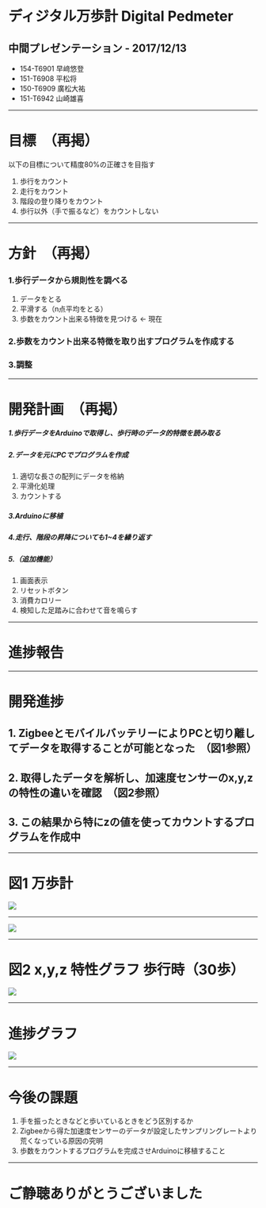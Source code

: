 # ディジタル万歩計 Digital Pedmeter
## 中間プレゼンテーション - 2017/12/13

- 154-T6901 早﨑悠登
- 151-T6908 平松将
- 150-T6909 廣松大祐
- 151-T6942 山崎雄喜

---
# 目標　（再掲）
以下の目標について精度80%の正確さを目指す
1) 歩行をカウント
2) 走行をカウント
3) 階段の登り降りをカウント
4) 歩行以外（手で振るなど）をカウントしない

---
# 方針　（再掲）
### 1.歩行データから規則性を調べる
1) データをとる
2) 平滑する（n点平均をとる）
3) 歩数をカウント出来る特徴を見つける   ← 現在
### 2.歩数をカウント出来る特徴を取り出すプログラムを作成する
### 3.調整

---
# 開発計画　（再掲）
##### 1.歩行データをArduinoで取得し、歩行時のデータ的特徴を読み取る
##### 2.データを元にPCでプログラムを作成
1) 適切な長さの配列にデータを格納
2) 平滑化処理
3) カウントする
##### 3.Arduinoに移植
##### 4.走行、階段の昇降についても1~4を繰り返す
##### 5.（追加機能）
1) 画面表示
2) リセットボタン
3) 消費カロリー
4) 検知した足踏みに合わせて音を鳴らす 

---
# 進捗報告

---
# 開発進捗
## 1. ZigbeeとモバイルバッテリーによりPCと切り離してデータを取得することが可能となった　（図1参照）
## 2. 取得したデータを解析し、加速度センサーのx,y,zの特性の違いを確認　（図2参照）
## 3. この結果から特にzの値を使ってカウントするプログラムを作成中

---
# 図1 万歩計
![](/st/c2015/c5942/work/arduino/presen/写真%20H29-12-12%2019%2041%2023.jpg) 

---
![](/st/c2015/c5942/work/arduino/presen/ped2kai.jpg)



---
# 図2 x,y,z 特性グラフ 歩行時（30歩）
![](/st/c2015/c5942/work/arduino/presen/test12-6-2-walk30.png)


---
# 進捗グラフ
![](/st/c2015/c5942/work/arduino/presen/achieve2.png)





---
# 今後の課題
1. 手を振ったときなどと歩いているときをどう区別するか
2. Zigbeeから得た加速度センサーのデータが設定したサンプリングレートより荒くなっている原因の究明
3. 歩数をカウントするプログラムを完成させArduinoに移植すること

---
# ご静聴ありがとうございました





